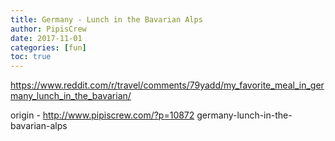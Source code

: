 ```yaml
---
title: Germany - Lunch in the Bavarian Alps
author: PipisCrew
date: 2017-11-01
categories: [fun]
toc: true
---
```


https://www.reddit.com/r/travel/comments/79yadd/my_favorite_meal_in_germany_lunch_in_the_bavarian/

origin - http://www.pipiscrew.com/?p=10872 germany-lunch-in-the-bavarian-alps